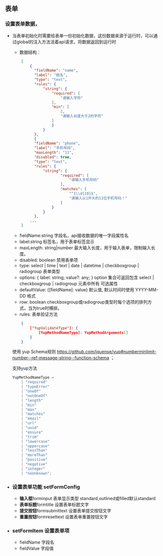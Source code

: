 ## 表单

### 设置表单数据，
- 当表单初始化时需要给表单一份初始化数据，这份数据来源于运行时，可以通过global的注入方法活着api请求，将数据返回到运行时
  - 数据结构：
  ```json
      [
          {
            "fieldName": "name",
            "label": "姓名",
            "type": "text",
            "rules": {
                "string": {
                    "required": [
                        "请输入字符"
                    ],
                    "min": [
                        2,
                        "请输入长度大于2的字符"
                    ]
                    }
                }
            },
            {
            "fieldName": "phone",
            "label": "手机号码",
            "maxLength": "11",
            "disabled": true,
            "type": "text",
            "rules": {
                "string": {
                        "required": [
                            "请输入手机号码"
                        ],
                        "matches": [
                            "^1\\d{10}$",
                            "请输入以1开头的11位手机号码！"
                        ]
                    }
                }
            },
          ...
      ]
  ```
    - fieldName:string 字段名，api接收数据的唯一字段属性名
    - label:string 标签名，用于表单标签显示
    - maxLength: string|number 最大输入长度，用于输入表单，限制输入长度。
    - disabled: boolean 禁用表单项
    - type: select
  | time
  | text
  | date
  | datetime
  | checkboxgroup
  | radiogroup 表单类型
    - options: {
  label: string;
  value?: any;
} option 集合可返回包含 select | checkboxgroup | radiogroup 元素中所有 可选属性 
    - defaultValue: {[fieldName]: value} 默认值, 默认时间时使用 YYYY-MM-DD 格式
    - row: boolean checkboxgroup或radiogroup类型时每个选项的排列方式，当为true时横排。
    - rules: 表单验证方法
    ```json
        {
            ["YupValidateType"]: {
                [YupMethodNameType]: YupMethodArguments[]
            }
        }
    ```

    使用 yup Schema规则 https://github.com/jquense/yup#numberminlimit-number--ref-message-string--function-schema ；
    
    支持yup方法
    ```typescript    
    YupMethodNameType =
        | "required"
        | "typeError"
        | "oneOf"
        | "notOneOf"
        | "length"
        | "min"
        | "max"
        | "matches"
        | "email"
        | "url"
        | "uuid"
        | "ensure"
        | "trim"
        | "lowercase"
        | "uppercase"
        | "lessThan"
        | "moreThan"
        | "positive"
        | "negative"
        | "integer"
        | "noUnknown";
   ```

- ### 设置表单功能 setFormConfig 
    - **输入框**forminput 表单显示类型 standard,outlined或filled默认standard
    - **表单标题**formtitle 设置表单标题文字
    - **提交按钮**formsubmittext 设置表单提交按钮文字
    - **重置按钮**formresettext 设置表单重置按钮文字

- ### setFormItem 设置表单项
    - fieldName 字段名
    - fieldValue 字段值
